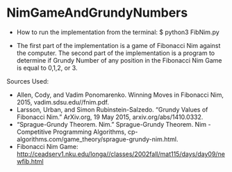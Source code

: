 # NimGameAndGrundyNumbers

 - How to run the implementation from the terminal:
		$ python3 FibNim.py

- The first part of the implementation is a game of Fibonacci Nim against the computer. The second part of the implementation is a program to determine if Grundy Number of any position in the Fibonacci Nim Game is equal to 0,1,2, or 3.

Sources Used: 
 - Allen, Cody, and Vadim Ponomarenko. Winning Moves in Fibonacci Nim, 2015, 	vadim.sdsu.edu//fnim.pdf. 
 - Larsson, Urban, and Simon Rubinstein-Salzedo. “Grundy Values of Fibonacci Nim.” ArXiv.org, 19 May 2015, arxiv.org/abs/1410.0332. 
 - “Sprague-Grundy Theorem. Nim.” Sprague-Grundy Theorem. Nim - Competitive Programming Algorithms, cp-algorithms.com/game_theory/sprague-grundy-nim.html. 
 - Fibonacci Nim Game: http://ceadserv1.nku.edu/longa//classes/2002fall/mat115/days/day09/newfib.html
